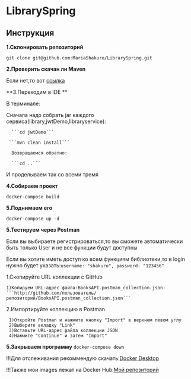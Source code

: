 # LibrarySpring
**Инструкция**
--------------------------
**1.Склонировать репозиторий**

```git clone git@github.com:MariaShakuro/LibrarySpring.git```

**2.Проверить скачан ли Maven**

Если нет,то вот [ссылка](https://dlcdn.apache.org/maven/maven-3/3.9.9/binaries/apache-maven-3.9.9-bin.zip)

**3.Переходим в IDE **

В терминале:

Сначала надо собрать jar каждого сервиса(library,jwtDemo,libraryservice):

      ```cd jwtDemo```

     ```mvn clean install```

      Возвращаемся обратно:

      ```cd ..```

И проделываем так со всеми тремя

**4.Собираем проект**

```docker-compose build```

**5.Поднимаем его**

```docker-compose up -d```


**5.Тестируем через Postman**

Если вы выбираете регистрироваться,то вы сможете автоматически быть только User и не все функции будут доступны

Если вы хотите иметь доступ ко всем функциям библиотеки,то в login нужно будет указать:```username: "shakuro",
                                                                                           password: "123456"```
                                                                                           
  1.Скопируйте URL коллекции с GitHub
  
    1)Копируем URL-адрес файла:BooksAPI.postman_collection.json:
    ```http://github.com/пользователь/репозиторий/BooksAPI.postman_collection.json```
    
  2.Импортируйте коллекцию в Postman
  
     1)Откройте Postman и нажмите кнопку "Import" в верхнем левом углу
     2)Выберите вкладку "Link"
     3)Вставьте URL-адрес файла коллекции JSON
     4)Нажмите "Continue" и затем "Import"


**5.Закрываем программу**
```docker-compose down```

!!!Для отслеживания рекоммендую скачать:[Docker Desktop](https://www.docker.com/products/docker-desktop/)

!!!Также мои images лежат на Docker Hub:[Мой репозиторий](https://hub.docker.com/repository/docker/shakuro895/spring/general)

